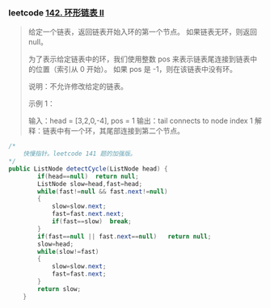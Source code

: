 ### leetcode [142. 环形链表 II](https://leetcode-cn.com/problems/linked-list-cycle-ii/)

> 给定一个链表，返回链表开始入环的第一个节点。 如果链表无环，则返回 null。
>
> 为了表示给定链表中的环，我们使用整数 pos 来表示链表尾连接到链表中的位置（索引从 0 开始）。 如果 pos 是 -1，则在该链表中没有环。
>
> 说明：不允许修改给定的链表。
>
>  
>
> 示例 1：
>
> 输入：head = [3,2,0,-4], pos = 1
> 输出：tail connects to node index 1
> 解释：链表中有一个环，其尾部连接到第二个节点。

```java
/*
	快慢指针。leetcode 141 题的加强版。
*/
public ListNode detectCycle(ListNode head) {
        if(head==null)  return null;
        ListNode slow=head,fast=head;
        while(fast!=null && fast.next!=null)
        {
            slow=slow.next;
            fast=fast.next.next;
            if(fast==slow)  break;
        }
        if(fast==null || fast.next==null)   return null;
        slow=head;
        while(slow!=fast)
        {
            slow=slow.next;
            fast=fast.next;
        }
        return slow;
    }
```

